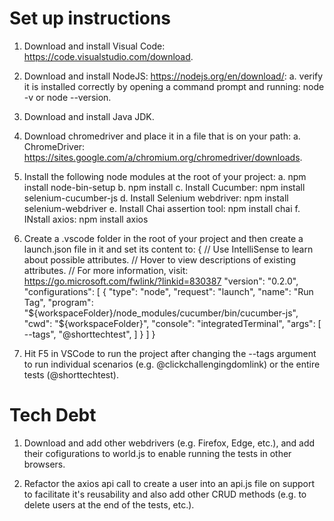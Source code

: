 # Set up instructions

1. Download and install Visual Code: https://code.visualstudio.com/download.

2. Download and install NodeJS: https://nodejs.org/en/download/:
   a. verify it is installed correctly by opening a command prompt and running: node -v or node --version.

3. Download and install Java JDK.

4. Download chromedriver and place it in a file that is on your path:
   a. ChromeDriver: https://sites.google.com/a/chromium.org/chromedriver/downloads.

5. Install the following node modules at the root of your project:
   a. npm install node-bin-setup
   b. npm install
   c. Install Cucumber: npm install selenium-cucumber-js
   d. Install Selenium webdriver: npm install selenium-webdriver
   e. Install Chai assertion tool: npm install chai
   f. INstall axios: npm install axios

6. Create a .vscode folder in the root of your project and then create a launch.json file in it and set its      content to:
    {
        // Use IntelliSense to learn about possible attributes.
        // Hover to view descriptions of existing attributes.
        // For more information, visit: https://go.microsoft.com/fwlink/?linkid=830387
        "version": "0.2.0",
        "configurations": [
            {
                "type": "node",
                "request": "launch",
                "name": "Run Tag",
                "program": "${workspaceFolder}/node_modules/cucumber/bin/cucumber-js",
                "cwd": "${workspaceFolder}",
                "console": "integratedTerminal",
                "args": [
                    --tags", "@shorttechtest",
                ]
            }
        ]
    }

7. Hit F5 in VSCode to run the project after changing the --tags argument to run individual scenarios (e.g. @clickchallengingdomlink) or the entire tests (@shorttechtest).


# Tech Debt
1. Download and add other webdrivers (e.g. Firefox, Edge, etc.), and add their cofigurations to world.js to enable running the tests in other browsers.

2. Refactor the axios api call to create a user into an api.js file on support to facilitate it's reusability and also add other CRUD methods (e.g. to delete users at the end of the tests, etc.).
